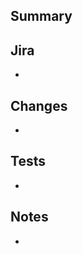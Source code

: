 ## Summary
<!--- Provide a short summary of your changes -->


## Jira
<!--- Provide links to the main and related Jira issues  -->
* 

## Changes
<!--- Describe your changes in detail -->
* 

## Tests
<!--- What tests did you run to verify the changes -->
* 

## Notes
<!--- Any other notes? -->
* 
